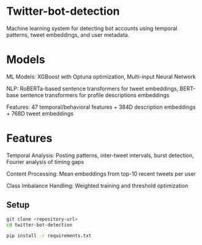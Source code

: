 # Twitter-bot-detection
Machine learning system for detecting bot accounts using temporal patterns, tweet embeddings, and user metadata. 
# Models
ML Models: XGBoost with Optuna optimization, Multi-input Neural Network 

NLP: RoBERTa-based sentence transformers for tweet embeddings, BERT-base sentence transformers for profile descriptions embeddings

Features: 47 temporal/behavioral features + 384D description embeddings + 768D tweet embeddings
# Features
Temporal Analysis: Posting patterns, inter-tweet intervals, burst detection, Fourier analysis of timing gaps

Content Processing: Mean embeddings from top-10 recent tweets per user

Class Imbalance Handling: Weighted training and threshold optimization 

## Setup
```bash
git clone <repository-url>
cd twitter-bot-detection

pip install -r requirements.txt
```
